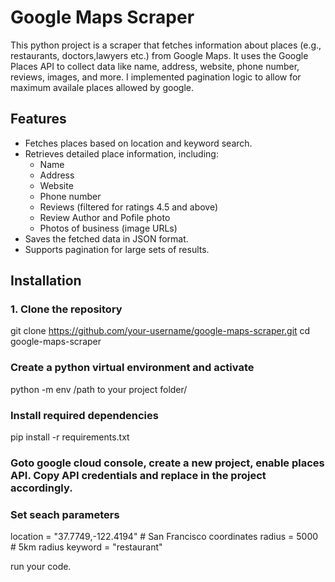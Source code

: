 # Google Maps Scraper

This python project is a scraper that fetches information about places (e.g., restaurants, doctors,lawyers etc.) from Google Maps. 
It uses the Google Places API to collect data like name, address, website, phone number, reviews, images, and more.
I implemented pagination logic to allow for maximum availale places allowed by google. 

## Features

- Fetches places based on location and keyword search.
- Retrieves detailed place information, including:
  - Name
  - Address
  - Website
  - Phone number
  - Reviews (filtered for ratings 4.5 and above)
  - Review Author and Pofile photo
  - Photos of business (image URLs)
- Saves the fetched data in JSON format.
- Supports pagination for large sets of results.

## Installation

### 1. Clone the repository

git clone https://github.com/your-username/google-maps-scraper.git
cd google-maps-scraper

### Create a python virtual environment and activate

python -m env /path to your project folder/

### Install required dependencies
pip install -r requirements.txt

### Goto google cloud console, create a new project, enable places API. Copy API credentials and replace in the project accordingly.

### Set seach parameters
location = "37.7749,-122.4194"  # San Francisco coordinates
radius = 5000  # 5km radius
keyword = "restaurant"

run your code.





